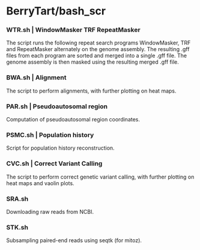 # BerryTart/bash_scr

### WTR.sh | WindowMasker TRF RepeatMasker
The script runs the following repeat search programs WindowMasker, TRF and RepeatMasker alternately on the genome assembly. The resulting .gff files from each program are sorted and merged into a single .gff file. The genome assembly is then masked using the resulting merged .gff file.

### BWA.sh | Alignment
The script to perform alignments, with further plotting on heat maps.

### PAR.sh | Pseudoautosomal region
Computation of pseudoautosomal region coordinates.

### PSMC.sh | Population history
Script for population history reconstruction.

### CVC.sh | Correct Variant Calling
The script to perform correct genetic variant calling, with further plotting on heat maps and vaolin plots.

### SRA.sh
Downloading raw reads from NCBI.

### STK.sh
Subsampling paired-end reads using seqtk (for mitoz).
